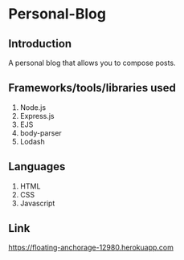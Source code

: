 # Personal-Blog
## Introduction
A personal blog that allows you to compose posts. 
## Frameworks/tools/libraries used
1. Node.js
2. Express.js
3. EJS
4. body-parser
5. Lodash
## Languages
1. HTML
2. CSS
3. Javascript
## Link
https://floating-anchorage-12980.herokuapp.com
